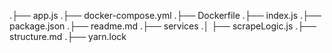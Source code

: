 
.├── app.js
.├── docker-compose.yml
.├── Dockerfile
.├── index.js
.├── package.json
.├── readme.md
.├── services
.│   ├── scrapeLogic.js
.├── structure.md
.├── yarn.lock
